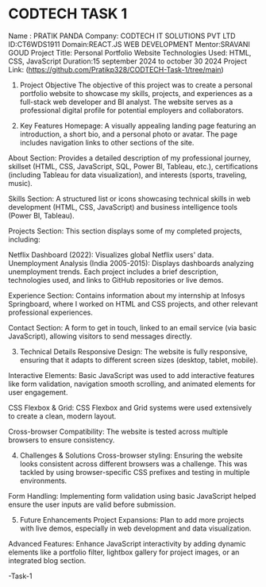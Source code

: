 # CODTECH TASK 1 

Name : PRATIK PANDA 
Company: CODTECH IT SOLUTIONS PVT LTD
ID:CT6WDS1911
Domain:REACT.JS WEB DEVELOPMENT
Mentor:SRAVANI GOUD
Project Title: Personal Portfolio Website
Technologies Used: HTML, CSS, JavaScript
Duration:15 september 2024 to october 30 2024
Project Link: (https://github.com/Pratikp328/CODTECH-Task-1/tree/main)



1. Project Objective
The objective of this project was to create a personal portfolio website to showcase my skills, projects, and experiences as a full-stack web developer and BI analyst. The website serves as a professional digital profile for potential employers and collaborators.

2. Key Features
Homepage: A visually appealing landing page featuring an introduction, a short bio, and a personal photo or avatar. The page includes navigation links to other sections of the site.

About Section: Provides a detailed description of my professional journey, skillset (HTML, CSS, JavaScript, SQL, Power BI, Tableau, etc.), certifications (including Tableau for data visualization), and interests (sports, traveling, music).

Skills Section: A structured list or icons showcasing technical skills in web development (HTML, CSS, JavaScript) and business intelligence tools (Power BI, Tableau).

Projects Section: This section displays some of my completed projects, including:

Netflix Dashboard (2022): Visualizes global Netflix users' data.
Unemployment Analysis (India 2005-2015): Displays dashboards analyzing unemployment trends.
Each project includes a brief description, technologies used, and links to GitHub repositories or live demos.

Experience Section: Contains information about my internship at Infosys Springboard, where I worked on HTML and CSS projects, and other relevant professional experiences.

Contact Section: A form to get in touch, linked to an email service (via basic JavaScript), allowing visitors to send messages directly.

3. Technical Details
Responsive Design: The website is fully responsive, ensuring that it adapts to different screen sizes (desktop, tablet, mobile).

Interactive Elements: Basic JavaScript was used to add interactive features like form validation, navigation smooth scrolling, and animated elements for user engagement.

CSS Flexbox & Grid: CSS Flexbox and Grid systems were used extensively to create a clean, modern layout.

Cross-browser Compatibility: The website is tested across multiple browsers to ensure consistency.

4. Challenges & Solutions
Cross-browser styling: Ensuring the website looks consistent across different browsers was a challenge. This was tackled by using browser-specific CSS prefixes and testing in multiple environments.

Form Handling: Implementing form validation using basic JavaScript helped ensure the user inputs are valid before submission.

5. Future Enhancements
Project Expansions: Plan to add more projects with live demos, especially in web development and data visualization.

Advanced Features: Enhance JavaScript interactivity by adding dynamic elements like a portfolio filter, lightbox gallery for project images, or an integrated blog section.

-Task-1

